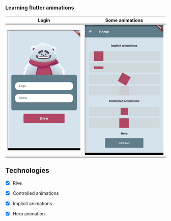 ### Learning flutter animations

Login          |  Some animations
:-------------------------:|:-------------------------:
![](gifs/login.gif) |  ![](gifs/home_details.gif)

## Technologies

 - [x] Rive
 - [x] Controlled animations
 - [x] Implicit animations
 - [x] Hero animation

